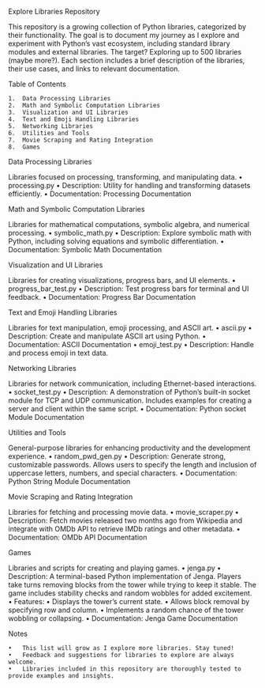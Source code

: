 Explore Libraries Repository

This repository is a growing collection of Python libraries, categorized by their functionality. The goal is to document my journey as I explore and experiment with Python’s vast ecosystem, including standard library modules and external libraries. The target? Exploring up to 500 libraries (maybe more?). Each section includes a brief description of the libraries, their use cases, and links to relevant documentation.

Table of Contents

	1.	Data Processing Libraries
	2.	Math and Symbolic Computation Libraries
	3.	Visualization and UI Libraries
	4.	Text and Emoji Handling Libraries
	5.	Networking Libraries
	6.	Utilities and Tools
	7.	Movie Scraping and Rating Integration
	8.	Games

Data Processing Libraries

Libraries focused on processing, transforming, and manipulating data.
	•	processing.py
	•	Description: Utility for handling and transforming datasets efficiently.
	•	Documentation: Processing Documentation

Math and Symbolic Computation Libraries

Libraries for mathematical computations, symbolic algebra, and numerical processing.
	•	symbolic_math.py
	•	Description: Explore symbolic math with Python, including solving equations and symbolic differentiation.
	•	Documentation: Symbolic Math Documentation

Visualization and UI Libraries

Libraries for creating visualizations, progress bars, and UI elements.
	•	progress_bar_test.py
	•	Description: Test progress bars for terminal and UI feedback.
	•	Documentation: Progress Bar Documentation

Text and Emoji Handling Libraries

Libraries for text manipulation, emoji processing, and ASCII art.
	•	ascii.py
	•	Description: Create and manipulate ASCII art using Python.
	•	Documentation: ASCII Documentation
	•	emoji_test.py
	•	Description: Handle and process emoji in text data.

Networking Libraries

Libraries for network communication, including Ethernet-based interactions.
	•	socket_test.py
	•	Description: A demonstration of Python’s built-in socket module for TCP and UDP communication. Includes examples for creating a server and client within the same script.
	•	Documentation: Python socket Module Documentation

Utilities and Tools

General-purpose libraries for enhancing productivity and the development experience.
	•	random_pwd_gen.py
	•	Description: Generate strong, customizable passwords. Allows users to specify the length and inclusion of uppercase letters, numbers, and special characters.
	•	Documentation: Python String Module Documentation

Movie Scraping and Rating Integration

Libraries for fetching and processing movie data.
	•	movie_scraper.py
	•	Description: Fetch movies released two months ago from Wikipedia and integrate with OMDb API to retrieve IMDb ratings and other metadata.
	•	Documentation: OMDb API Documentation

Games

Libraries and scripts for creating and playing games.
	•	jenga.py
	•	Description: A terminal-based Python implementation of Jenga. Players take turns removing blocks from the tower while trying to keep it stable. The game includes stability checks and random wobbles for added excitement.
	•	Features:
	•	Displays the tower’s current state.
	•	Allows block removal by specifying row and column.
	•	Implements a random chance of the tower wobbling or collapsing.
	•	Documentation: Jenga Game Documentation

Notes

	•	This list will grow as I explore more libraries. Stay tuned!
	•	Feedback and suggestions for libraries to explore are always welcome.
	•	Libraries included in this repository are thoroughly tested to provide examples and insights.
